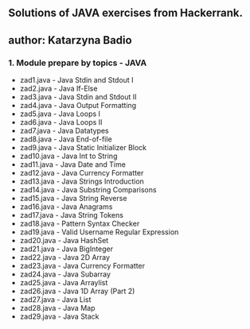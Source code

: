 ## Solutions of JAVA exercises from Hackerrank.
## author: Katarzyna Badio

### 1. Module prepare by topics - JAVA

* zad1.java - Java Stdin and Stdout I
* zad2.java - Java If-Else
* zad3.java - Java Stdin and Stdout II
* zad4.java - Java Output Formatting
* zad5.java - Java Loops I
* zad6.java - Java Loops II
* zad7.java - Java Datatypes
* zad8.java - Java End-of-file
* zad9.java - Java Static Initializer Block
* zad10.java - Java Int to String
* zad11.java - Java Date and Time
* zad12.java - Java Currency Formatter
* zad13.java - Java Strings Introduction
* zad14.java - Java Substring Comparisons
* zad15.java - Java String Reverse
* zad16.java - Java Anagrams
* zad17.java - Java String Tokens
* zad18.java - Pattern Syntax Checker
* zad19.java - Valid Username Regular Expression
* zad20.java - Java HashSet
* zad21.java - Java BigInteger
* zad22.java - Java 2D Array
* zad23.java - Java Currency Formatter
* zad24.java - Java Subarray
* zad25.java - Java Arraylist
* zad26.java - Java 1D Array (Part 2)
* zad27.java - Java List
* zad28.java - Java Map
* zad29.java - Java Stack
